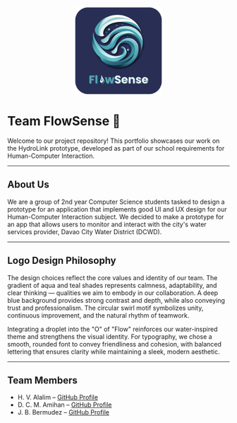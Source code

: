 <div align="center">
  <img src="assets/flowsense-team-logo.png" alt="Team Logo" width="200"/>
</div>

# Team FlowSense 🌊

Welcome to our project repository! This portfolio showcases our work on the HydroLink prototype, developed as part of our school requirements for Human-Computer Interaction.

---

## About Us
We are a group of 2nd year Computer Science students tasked to design a prototype for an application that implements good UI and UX design for our Human-Computer Interaction subject. We decided to make a prototype for an app that allows users to monitor and interact with the city's water services provider, Davao City Water District (DCWD).

---

## Logo Design Philosophy
The design choices reflect the core values and identity of our team. The gradient of aqua and teal shades represents calmness, adaptability, and clear thinking — qualities we aim to embody in our collaboration. A deep blue background provides strong contrast and depth, while also conveying trust and professionalism. The circular swirl motif symbolizes unity, continuous improvement, and the natural rhythm of teamwork.

Integrating a droplet into the "O" of "Flow" reinforces our water-inspired theme and strengthens the visual identity. For typography, we chose a smooth, rounded font to convey friendliness and cohesion, with balanced lettering that ensures clarity while maintaining a sleek, modern aesthetic.

---

## Team Members
- H. V. Alalim – [GitHub Profile](https://github.com/HeraldAlalim)
- D. C. M. Amihan – [GitHub Profile](https://github.com/dcmcamihan)
- J. B. Bermudez – [GitHub Profile](https://github.com/Yan/i13)
